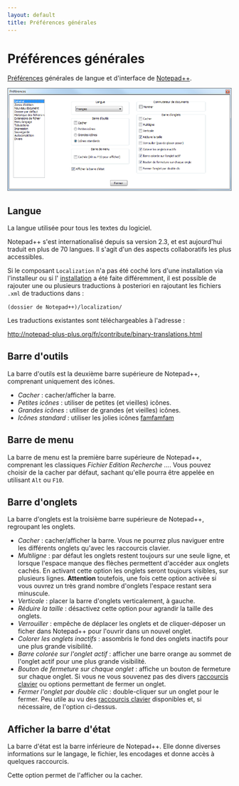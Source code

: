 ```yaml
---
layout: default
title: Préférences générales
---
```

# Préférences générales

[Préférences](preferences.md) générales de langue et d'interface de [Notepad++](notepad++.md).

![Interface](/images/preferences/01_general.png)

## Langue

La langue utilisée pour tous les textes du logiciel.

Notepad++ s'est internationalisé depuis sa version 2.3, et est aujourd'hui traduit en plus de 70 langues. Il s'agit d'un des aspects collaboratifs les plus accessibles.

Si le composant `Localization` n'a pas été coché lors d'une installation via l'installeur ou si l' [installation](installation.md) a été faite différemment, il est possible de rajouter une ou plusieurs traductions à posteriori en rajoutant les fichiers `.xml` de traductions dans :

    (dossier de Notepad++)/localization/

Les traductions existantes sont téléchargeables à l'adresse :

<http://notepad-plus-plus.org/fr/contribute/binary-translations.html>

## Barre d'outils

La barre d'outils est la deuxième barre supérieure de Notepad++, comprenant uniquement des icônes.

- *Cacher* : cacher/afficher la barre.
- *Petites icônes* : utiliser de petites (et vieilles) icônes.
- *Grandes icônes* : utiliser de grandes (et vieilles) icônes.
- *Icônes standard* : utiliser les jolies icônes [famfamfam](http://famfamfam.com)

## Barre de menu

La barre de menu est la première barre supérieure de Notepad++, comprenant les classiques *Fichier Edition Recherche ...*. Vous pouvez choisir de la cacher par défaut, sachant qu'elle pourra être appelée en utilisant `Alt` ou `F10`.

## Barre d'onglets

La barre d'onglets est la troisième barre supérieure de Notepad++, regroupant les onglets.

- *Cacher* : cacher/afficher la barre. Vous ne pourrez plus naviguer entre les différents onglets qu'avec les raccourcis clavier.
- *Multiligne* : par défaut les onglets restent toujours sur une seule ligne, et lorsque l'espace manque des flèches permettent d'accéder aux onglets cachés. En activant cette option les onglets seront toujours visibles, sur plusieurs lignes. **Attention** toutefois, une fois cette option activée si vous ouvrez un très grand nombre d'onglets l'espace restant sera minuscule.
- *Verticale* : placer la barre d'onglets verticalement, à gauche.
- *Réduire la taille* : désactivez cette option pour agrandir la taille des onglets.
- *Verrouiller* : empêche de déplacer les onglets et de cliquer-déposer un ficher dans Notepad++ pour l'ouvrir dans un nouvel onglet.
- *Colorer les onglets inactifs* : assombris le fond des onglets inactifs pour une plus grande visibilité.
- *Barre colorée sur l'onglet actif* : afficher une barre orange au sommet de l'onglet actif pour une plus grande visibilité.
- *Bouton de fermeture sur chaque onglet* : affiche un bouton de fermeture sur chaque onglet. Si vous ne vous souvenez pas des divers [raccourcis clavier](raccourcis-clavier.md) ou options permettant de fermer un onglet.
- *Fermer l'onglet par double clic* : double-cliquer sur un onglet pour le fermer. Peu utile au vu des [raccourcis clavier](raccourcis-clavier.md) disponibles et, si nécessaire, de l'option ci-dessus.

## Afficher la barre d'état

La barre d'état est la barre inférieure de Notepad++. Elle donne diverses informations sur le langage, le fichier, les encodages et donne accès à quelques raccourcis.

Cette option permet de l'afficher ou la cacher.
